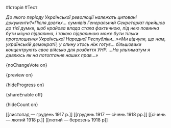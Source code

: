 #Історія #Тест

*До якого періоду Української революції належать цитовані документи?«Після  довгих… сумнівів Генеральний Секретаріат прийшов до тієї думки, щоб  крайова влада стала фактичною, під нею повинна бути міцна підвалина, і  такою підвалиною може бути тільки проголошення Української Народної  Республіки…»«Ми відчули, що нам, українській  демократії, у спину хтось ніж готує… більшовики концентрують своє  військо для розбиття УНР. …На ультиматум я дивлюсь як на потоптання  наших прав…»*

{noChangeVote on}

{preview on}

{hideProgress on}

{shareEnable off}

{hideCount on}

[[листопад — грудень 1917 р.]]
[[грудень 1917 — січень 1918 рр.]]
[[січень — лютий 1918 р.]]
[[лютий — березень 1918 р]]
